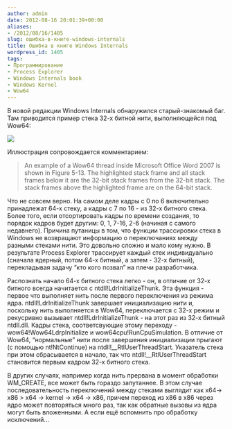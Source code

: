 ```yaml
---
author: admin
date: 2012-08-16 20:01:39+00:00
aliases:
- /2012/08/16/1405
slug: ошибка-в-книге-windows-internals
title: Ошибка в книге Windows Internals
wordpress_id: 1405
tags:
- Программирование
- Process Explorer
- Windows Internals book
- Windows Kernel
- Wow64
---
```


В новой редакции Windows Internals обнаружился старый-знакомый баг. Там приводится пример стека 32-х битной нити, выполняющейся под Wow64:

[![](/2012/08/wow64_stack.png)](/2012/08/wow64_stack.png)

Иллюстрация сопровождается комментарием:

> An example of a Wow64 thread inside Microsoft Office Word 2007 is shown in Figure 5-13. The highlighted stack frame and all stack frames below it are the 32-bit stack frames from the 32-bit stack. The stack frames above the highlighted frame are on the 64-bit stack.

Что не совсем верно. На самом деле кадры с 0 по 6 включительно принадлежат 64-х стеку, а кадры с 7 по 16 - из 32-х битного стека. Более того, если отсортировать кадры по времени создания, то порядок кадров будет другим: 0, 1, 7-16, 2-6 (начиная с самого недавнего). Причина путаницы в том, что функции трассировки стека в Windows не возвращают информацию о переключаниях между разными стеками нити. Это довольно сложно и мало кому нужно. В результате Process Explorer трассирует каждый стек индивидуально (сначала ядерный, потом 64-х битный, а затем - 32-х битный), перекладывая задачу “кто кого позвал” на плечи разработчика.

Распознать начало 64-х битного стека легко - он, в отличие от 32-х битного всегда начитается с ntdll!LdrInitializeThunk. Эта функция - первое что выполняет нить после первого переключения из режима ядра. ntdll!LdrInitializeThunk завершает инициализацию нити и, поскольку нить выполняется в Wow64, переключается с 32-х режим и рекусривно вызывает ntdll!LdrInitializeThunk - на этот раз из 32-х битный ntdll.dll. Кадры стека, соответсвующие этому переходу - wow64!Wow64LdrpInitialize и wow64cpu!RunCpuSimulation. В отличие от Wow64, “нормальные” нити после завершения инициализации прыгают (с помощью nt!NtContinue) на ntdll!__RtlUserThreadStart. Указатель стека при этом сбрасывается в начало, так что ntdll!__RtlUserThreadStart становится первым кадром 32-х битного стека.

В других случаях, например когда нить прервана в момент обработки WM_CREATE, все может быть гораздо запутаннее. В этом случае последовательность переключений между стеками выглядит как x64-> x86 > x64 -> kernel -> x64 -> x86, причем переход из x86 в x86 через ядро может повторяться много раз, так как обратные вызовы из ядра могут быть вложенными. А если ещё вспомнить про обработку исключений...
